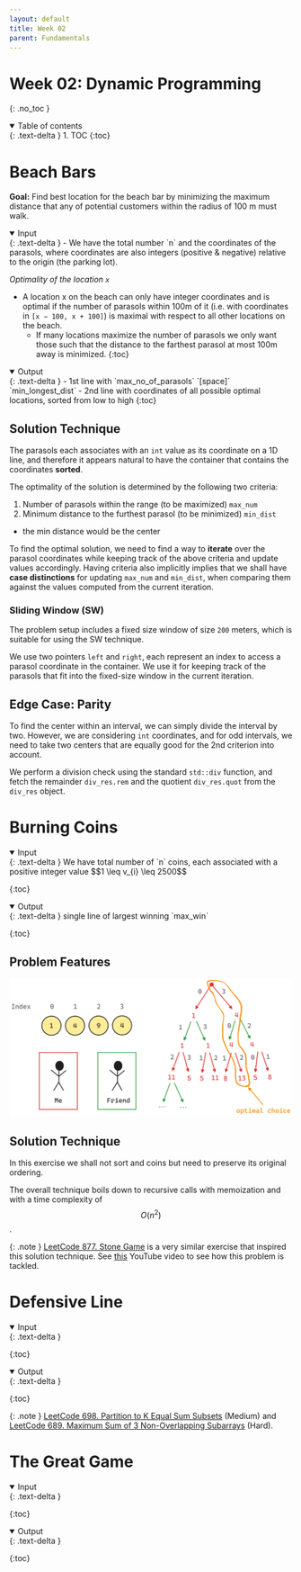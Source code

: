 ```yaml
---
layout: default
title: Week 02
parent: Fundamentals
---
```


Week 02: Dynamic Programming
===
{: .no_toc }

<details open markdown="block">
  <summary>
    Table of contents
  </summary>
  {: .text-delta }
1. TOC
{:toc}
</details>


# Beach Bars 	

**Goal:** Find best location for the beach bar by minimizing the maximum distance that any of potential customers within the radius of 100 m must walk.


<details open markdown="block">
  <summary>
    Input
  </summary>
  {: .text-delta }
  - We have the total number `n` and the coordinates of the parasols, where coordinates are also integers (positive & negative) relative to the origin (the parking lot).


  *Optimality of the location `x`*
  - A location x on the beach can only have integer coordinates and is optimal if the number of parasols within 100m of it (i.e. with coordinates in `[x − 100, x + 100]`) is maximal with respect to all other locations on the beach. 
    - If many locations maximize the number of parasols we only want those such that the distance to the farthest parasol at most 100m away is minimized.
{:toc}
</details>


<details open markdown="block">
  <summary>
    Output
  </summary>
  {: .text-delta }
  - 1st line with `max_no_of_parasols` `[space]` `min_longest_dist`
  - 2nd line with coordinates of all possible optimal locations, sorted from low to high
{:toc}
</details>

## Solution Technique

The parasols each associates with an `int` value as its coordinate on a 1D line, and therefore it appears natural to have the container that contains the coordinates **sorted**.

The optimality of the solution is determined by the following two criteria:

1. Number of parasols within the range (to be maximized) `max_num`
2. Minimum distance to the furthest parasol (to be minimized) `min_dist`
  - the min distance would be the center

To find the optimal solution, we need to find a way to **iterate** over the parasol coordinates while keeping track of the above criteria and update values accordingly. Having criteria also implicitly implies that we shall have **case distinctions** for updating `max_num` and `min_dist`, when comparing them against the values computed from the current iteration.

### Sliding Window (SW)

The problem setup includes a fixed size window of size `200` meters, which is suitable for using the SW technique. 

We use two pointers `left` and `right`, each represent an index to access a parasol coordinate in the container. We use it for keeping track of the parasols that fit into the fixed-size window in the current iteration.

## Edge Case: Parity

To find the center within an interval, we can simply divide the interval by two. However, we are considering `int` coordinates, and for odd intervals, we need to take two centers that are equally good for the 2nd criterion into account.

We perform a division check using the standard `std::div` function, and fetch the remainder `div_res.rem` and the quotient `div_res.quot` from the `div_res` object.

# Burning Coins

<details open markdown="block">
  <summary>
    Input
  </summary>
  {: .text-delta }
We have total number of `n` coins, each associated with a positive integer value $$1 \leq v_{i} \leq 2500$$

{:toc}
</details>


<details open markdown="block">
  <summary>
    Output
  </summary>
  {: .text-delta }
  single line of largest winning `max_win`

{:toc}
</details>


## Problem Features

![](assets/images/burning_coin_decision_tree.png)


## Solution Technique

In this exercise we shall not sort and coins but need to preserve its original ordering.

The overall technique boils down to recursive calls with memoization and with a time complexity of $$O(n^{2})$$.

{: .note }
[LeetCode 877. Stone Game](https://leetcode.com/problems/stone-game/description/) is a very similar exercise that inspired this solution technique. See [this](https://www.youtube.com/watch?v=k4BPLBtXCWg&list=LL&index=1) YouTube video to see how this problem is tackled.

# Defensive Line 	

<details open markdown="block">
  <summary>
    Input
  </summary>
  {: .text-delta }


{:toc}
</details>


<details open markdown="block">
  <summary>
    Output
  </summary>
  {: .text-delta }


{:toc}
</details>



{: .note }
[LeetCode 698. Partition to K Equal Sum Subsets](https://leetcode.com/problems/partition-to-k-equal-sum-subsets/description/) (Medium) and [LeetCode 689. Maximum Sum of 3 Non-Overlapping Subarrays](https://leetcode.com/problems/maximum-sum-of-3-non-overlapping-subarrays/description/) (Hard).



# The Great Game

<details open markdown="block">
  <summary>
    Input
  </summary>
  {: .text-delta }


{:toc}
</details>


<details open markdown="block">
  <summary>
    Output
  </summary>
  {: .text-delta }


{:toc}
</details>
